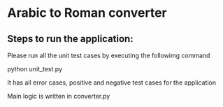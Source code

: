 # Arabic to Roman converter

## Steps to run the application:

Please run all the unit test cases by executing the followimg command

python unit_test.py

It has all error cases, positive and negative test cases for the application

Main logic is written in converter.py

